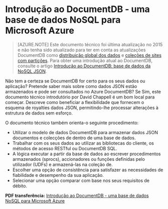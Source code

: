 <properties 
    pageTitle="Introdução ao DocumentDB - uma base de dados NoSQL para Microsoft Azure | Microsoft Azure" 
    description="Transfira um documento técnico por David Chappell sobre DocumentDB, uma base de dados NoSQL gerido no Azure." 
    services="documentdb" 
    documentationCenter="" 
    authors="mimig1" 
    manager="jhubbard" 
    editor=""/>

<tags 
    ms.service="documentdb" 
    ms.workload="data-services" 
    ms.tgt_pltfrm="na" 
    ms.devlang="na" 
    ms.topic="article" 
    ms.date="10/27/2016" 
    ms.author="mimig"/>

# <a name="introducing-documentdb---a-nosql-database-for-microsoft-azure"></a>Introdução ao DocumentDB - uma base de dados NoSQL para Microsoft Azure 

> [AZURE.NOTE] Este documento técnico foi última atualização no 2015 e não tenha sido atualizado para ter em conta as atualizações DocumentDB como [distribuição global dos dados](documentdb-distribute-data-globally.md) e [coleções de sites com partições](documentdb-partition-data.md). Para obter uma introdução atual ao DocumentDB, consulte o artigo [Introdução ao DocumentDB: base de dados da NoSQL JSON](documentdb-introduction.md).

Não tem a certeza se DocumentDB for certo para os seus dados ou aplicação? Pretende saber mais sobre como dados JSON estão armazenados e pode ser consultados no Azure DocumentDB? Se Sim, este documento técnico introdutório por David Chappell é um bom local para começar. Descreve como beneficiar a flexibilidade que fornecem o esquema de royalties dados JSON, permitindo-lhe processar alterações à estrutura de dados sem esforço. 

O documento técnico também orienta-o seguinte procedimento:

 - Utilizar o modelo de dados DocumentDB para armazenar dados JSON documentos e colecções de dentro de uma base de dados. 
 - Trabalhar com os seus dados ao utilizar as bibliotecas do cliente, os métodos de acesso RESTful ou DocumentDB SQL. 
 - A lógica executar a partir da base de dados ao escrever procedimentos armazenados (sprocs), accionadores ou funções definidas pelo utilizador (UDFs) e armazená-las na coleção de.
 - Escolher uma opção de consistência para satisfazer as necessidades de fiabilidade e desempenho da sua aplicação.
 - Selecionar uma opção comparar com base nos seus requisitos de débito.

**PDF transferência:** [Introdução ao DocumentDB - uma base de dados NoSQL para Microsoft Azure](http://go.microsoft.com/fwlink/?LinkId=511318)
 
